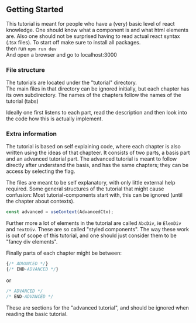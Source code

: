 
## Getting Started

This tutorial is meant for people who have a (very) basic level of react knowledge. 
One should know what a component is and what html elements are. Also one should not be surprised having to read actual react syntax (.tsx files).
To start off make sure to install all packages.  
then run `npm run dev`  
And open a browser and go to localhost:3000

### File structure

The tutorials are located under the "tutorial" directory.  
The main files in that directory can be ignored initially, but each chapter has its own subdirectory.
The names of the chapters follow the names of the tutorial (tabs)

Ideally one first listens to each part, read the description and then look into the code how this is actually implement.

### Extra information

The tutorial is based on self explaining code, where each chapter is also written using the ideas of that chapteer.
It consists of two parts, a basis part and an advanced tutorial part. 
The advanced tutorial is meant to follow directly after understand the basis, and has the same chapters; they can be access by selecting the flag.

The files are meant to be self explanatory, with only little external help required. Some general structures of the tutorial that might cause confusion:
Most tutorial-components start with, this can be ignored (until the chapter about contexts).
```jsx
const advanced = useContext(AdvancedCtx);
```
Further more a lot of elements in the tutorial are called `AbcDiv`, ie `ElemDiv` and `TextDiv`. These are so called "styled components". 
The way these work is out of scope of this tutorial, and one should just consider them to be "fancy div elements".

Finally parts of each chapter might be between:

```jsx
{/* ADVANCED */}
{/* END-ADVANCED */}
```
or 
```jsx
/* ADVANCED */
/* END-ADVANCED */
```
These are sections for the "advanced tutorial", and should be ignored when reading the basic tutorial.